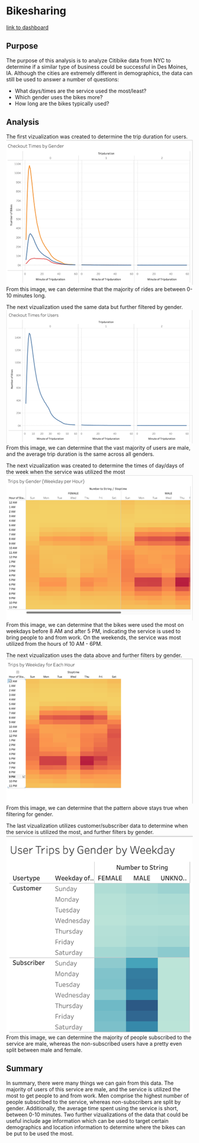 # Bikesharing
[link to dashboard](https://public.tableau.com/views/NYCCitiBikeData_16638820931710/UserTripsbyGenderbyWeekday?:language=en-US&:display_count=n&:origin=viz_share_link)
## Purpose
The purpose of this analysis is to analyze Citibike data from NYC to determine if a similar type of business could be successful in Des Moines, IA. Although the cities are extremely different in demographics, the data can still be used to answer a number of questions:
* What days/times are the service used the most/least?
* Which gender uses the bikes more?
* How long are the bikes typically used?
## Analysis
The first vizualization was created to determine the trip duration for users.
![My Image](images/Checkout_Times_by_Gender.png)
From this image, we can determine that the majority of rides are between 0-10 minutes long.

The next vizualization used the same data but further filtered by gender.
![My Image](images/Checkout_Times_for_Users.png)
From this image, we can determine that the vast majority of users are male, and the average trip duration is the same across all genders.

The next vizualization was created to determine the times of day/days of the week when the service was utilized the most
![My Image](images/Trips_by_Gender.png)
From this image, we can determine that the bikes were used the most on weekdays before 8 AM and after 5 PM, indicating the service is used to bring people to and from work. On the weekends, the service was most utilized from the hours of 10 AM - 6PM.

The next vizualization uses the data above and further filters by gender.
![My Image](images/Trips_by_Weekday_for_Each_Hour.png)
From this image, we can determine that the pattern above stays true when filtering for gender.

The last vizualization utilizes customer/subscriber data to determine when the service is utilized the most, and further filters by gender.
![My Image](images/User_Trips_by_Gender.png)
From this image, we can determine the majority of people subscribed to the service are male, whereas the non-subscribed users have a pretty even split between male and female.
## Summary
In summary, there were many things we can gain from this data. The majority of users of this service are male, and the service is utilized the most to get people to and from work. Men comprise the highest number of people subscribed to the service, whereas non-subscribers are split by gender. Additionally, the average time spent using the service is short, between 0-10 minutes. Two further vizualizations of the data that could be useful include age information which can be used to target certain demographics and location information to determine where the bikes can be put to be used the most.
